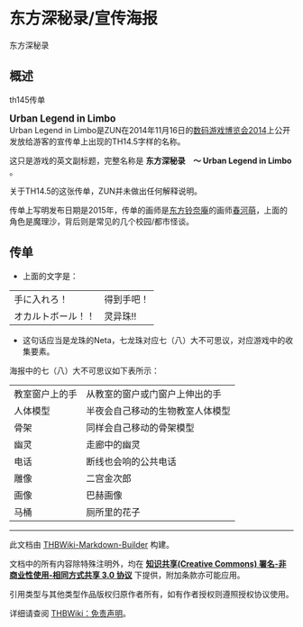 # 东方深秘录/宣传海报

<!-- source html: G:\repos\THBWiki-Markdown-Builder\THBWikiMarkdown\Temp\main\1\14\ns0%3A%E4%B8%9C%E6%96%B9%E6%B7%B1%E7%A7%98%E5%BD%95%2F%E5%AE%A3%E4%BC%A0%E6%B5%B7%E6%8A%A5.html -->

东方深秘录

## 概述
[](./文件-Th145传单.jpg.md)  [](./文件-Th145传单.jpg.md)th145传单
  
<big> **Urban Legend in Limbo**   
</big>
Urban Legend in Limbo是ZUN在2014年11月16日的[数码游戏博览会2014](./数码游戏博览会.md)上公开发放给游客的宣传单上出现的TH14.5字样的名称。  

这只是游戏的英文副标题，完整名称是  **东方深秘录　～ Urban Legend in Limbo**  。
  
  
关于TH14.5的这张传单，ZUN并未做出任何解释说明。
  
  
传单上写明发布日期是2015年，传单的画师是[东方铃奈庵](./东方铃奈庵.md)的画师[春河萌](./春河萌.md)，上面的角色是魔理沙，背后则是常见的几个校园/都市怪谈。
  

## 传单
- 上面的文字是：


<table>

<tbody><tr>
<td>手に入れろ！</td>
<td>得到手吧！
</td></tr>
<tr>
<td>オカルトボール！！</td>
<td>灵异珠!!
</td></tr></tbody></table>


- 这句话应当是龙珠的Neta，七龙珠对应七（八）大不可思议，对应游戏中的收集要素。

  
海报中的七（八）大不可思议如下表所示：
  


<table>

<tbody><tr>
<td>教室窗户上的手</td>
<td>从教室的窗户或门窗户上伸出的手
</td></tr>
<tr>
<td>人体模型</td>
<td>半夜会自己移动的生物教室人体模型
</td></tr>
<tr>
<td>骨架</td>
<td>同样会自己移动的骨架模型
</td></tr>
<tr>
<td>幽灵</td>
<td>走廊中的幽灵
</td></tr>
<tr>
<td>电话</td>
<td>断线也会响的公共电话
</td></tr>
<tr>
<td>雕像</td>
<td>二宫金次郎
</td></tr>
<tr>
<td>画像</td>
<td>巴赫画像
</td></tr>
<tr>
<td>马桶</td>
<td>厕所里的花子
</td></tr></tbody></table>






---

此文档由 [THBWiki-Markdown-Builder](https://github.com/Delsin-Yu/THBWiki-Markdown-Builder) 构建。

文档中的所有内容除特殊注明外，均在 [**知识共享(Creative Commons) 署名-非商业性使用-相同方式共享 3.0 协议**](https://creativecommons.org/licenses/by-sa/3.0/deed.zh-hans) 下提供，附加条款亦可能应用。

引用类型与其他类型作品版权归原作者所有，如有作者授权则遵照授权协议使用。

详细请查阅 [THBWiki：免责声明](https://thbwiki.cc/THBWiki:%E5%85%8D%E8%B4%A3%E5%A3%B0%E6%98%8E)。

